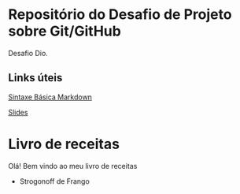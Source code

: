 # Repositório do Desafio de Projeto sobre Git/GitHub
Desafio Dio.

## Links úteis
[Sintaxe Básica Markdown](https://www.markdownguide.org/basic-syntax/)

[Slides](https://drive.google.com/file/d/1IZu0qohv1JOmxjEra1lknDiiStU68bl4/view)

# Livro de receitas

Olá! Bem vindo ao meu livro de receitas

* Strogonoff de Frango